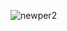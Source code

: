 ![newper2](https://user-images.githubusercontent.com/52693350/180936279-cc2c85f4-323e-42cb-b78f-55dc955b0002.svg)
